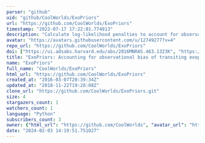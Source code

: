 ```yaml
---
parser: "github"
uid: "github/CoolWorlds/ExoPriors"
url: "https://github.com/CoolWorlds/ExoPriors"
timestamp: "2022-07-17 17:22:01.774813"
description: "Calculate log-likelihood penalties to account for observational bias in exoplanet detection."
avatar: "https://avatars.githubusercontent.com/u/12749277?v=4"
repo_url: "https://github.com/CoolWorlds/ExoPriors"
doi: ["https://ui.adsabs.harvard.edu/abs/2016MNRAS.463.1323K", "https://ui.adsabs.harvard.edu/abs/2016ascl.soft03010K/abstract"]
title: "ExoPriors: Accounting for observational bias of transiting exoplanets"
name: "ExoPriors"
full_name: "CoolWorlds/ExoPriors"
html_url: "https://github.com/CoolWorlds/ExoPriors"
created_at: "2016-03-07T20:39:34Z"
updated_at: "2018-11-22T19:28:08Z"
clone_url: "https://github.com/CoolWorlds/ExoPriors.git"
size: 4
stargazers_count: 1
watchers_count: 1
language: "Python"
subscribers_count: 3
owner: {"html_url": "https://github.com/CoolWorlds", "avatar_url": "https://avatars.githubusercontent.com/u/12749277?v=4", "login": "CoolWorlds", "type": "Organization"}
date: "2024-02-03 14:19:51.751027"
---
```

